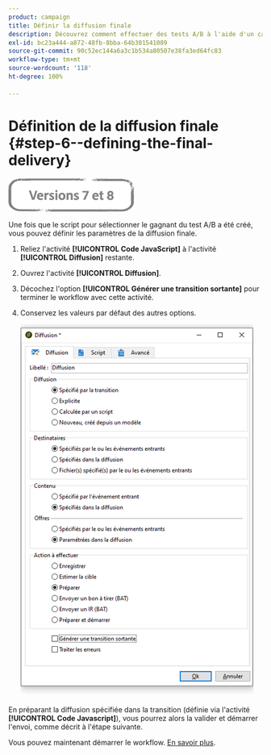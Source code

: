 ```yaml
---
product: campaign
title: Définir la diffusion finale
description: Découvrez comment effectuer des tests A/B à l'aide d'un cas d'utilisation spécifique
exl-id: bc23a444-a872-48fb-8bba-64b301541089
source-git-commit: 90c52ec144a6a3c1b534a80507e38fa3ed64fc83
workflow-type: tm+mt
source-wordcount: '118'
ht-degree: 100%

---
```


# Définition de la diffusion finale {#step-6--defining-the-final-delivery}

![](../../assets/common.svg)

Une fois que le script pour sélectionner le gagnant du test A/B a été créé, vous pouvez définir les paramètres de la diffusion finale.

1. Reliez l&#39;activité **[!UICONTROL Code JavaScript]** à l&#39;activité **[!UICONTROL Diffusion]** restante.
1. Ouvrez l&#39;activité **[!UICONTROL Diffusion]**.
1. Décochez l&#39;option **[!UICONTROL Générer une transition sortante]** pour terminer le workflow avec cette activité.
1. Conservez les valeurs par défaut des autres options.

   ![](assets/ab_test_final_delivery.png)

En préparant la diffusion spécifiée dans la transition (définie via l&#39;activité **[!UICONTROL Code Javascript]**), vous pourrez alors la valider et démarrer l&#39;envoi, comme décrit à l&#39;étape suivante.

Vous pouvez maintenant démarrer le workflow. [En savoir plus](a-b-testing-uc-start-workflow.md).
